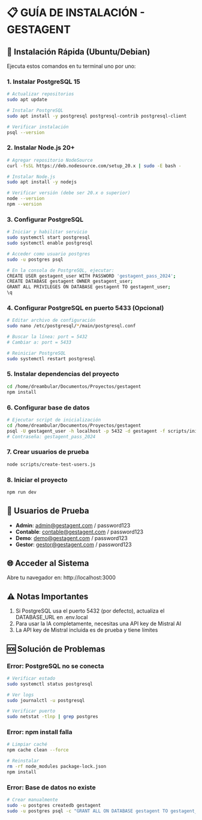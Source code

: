 # 📋 GUÍA DE INSTALACIÓN - GESTAGENT

## 🚀 Instalación Rápida (Ubuntu/Debian)

Ejecuta estos comandos en tu terminal uno por uno:

### 1. Instalar PostgreSQL 15
```bash
# Actualizar repositorios
sudo apt update

# Instalar PostgreSQL
sudo apt install -y postgresql postgresql-contrib postgresql-client

# Verificar instalación
psql --version
```

### 2. Instalar Node.js 20+
```bash
# Agregar repositorio NodeSource
curl -fsSL https://deb.nodesource.com/setup_20.x | sudo -E bash -

# Instalar Node.js
sudo apt install -y nodejs

# Verificar versión (debe ser 20.x o superior)
node --version
npm --version
```

### 3. Configurar PostgreSQL
```bash
# Iniciar y habilitar servicio
sudo systemctl start postgresql
sudo systemctl enable postgresql

# Acceder como usuario postgres
sudo -u postgres psql

# En la consola de PostgreSQL, ejecutar:
CREATE USER gestagent_user WITH PASSWORD 'gestagent_pass_2024';
CREATE DATABASE gestagent OWNER gestagent_user;
GRANT ALL PRIVILEGES ON DATABASE gestagent TO gestagent_user;
\q
```

### 4. Configurar PostgreSQL en puerto 5433 (Opcional)
```bash
# Editar archivo de configuración
sudo nano /etc/postgresql/*/main/postgresql.conf

# Buscar la línea: port = 5432
# Cambiar a: port = 5433

# Reiniciar PostgreSQL
sudo systemctl restart postgresql
```

### 5. Instalar dependencias del proyecto
```bash
cd /home/dreambular/Documentos/Proyectos/gestagent
npm install
```

### 6. Configurar base de datos
```bash
# Ejecutar script de inicialización
cd /home/dreambular/Documentos/Proyectos/gestagent
psql -U gestagent_user -h localhost -p 5432 -d gestagent -f scripts/init-postgresql.sql
# Contraseña: gestagent_pass_2024
```

### 7. Crear usuarios de prueba
```bash
node scripts/create-test-users.js
```

### 8. Iniciar el proyecto
```bash
npm run dev
```

## 🔑 Usuarios de Prueba

- **Admin**: admin@gestagent.com / password123
- **Contable**: contable@gestagent.com / password123
- **Demo**: demo@gestagent.com / password123
- **Gestor**: gestor@gestagent.com / password123

## 🌐 Acceder al Sistema

Abre tu navegador en: http://localhost:3000

## ⚠️ Notas Importantes

1. Si PostgreSQL usa el puerto 5432 (por defecto), actualiza el DATABASE_URL en .env.local
2. Para usar la IA completamente, necesitas una API key de Mistral AI
3. La API key de Mistral incluida es de prueba y tiene límites

## 🆘 Solución de Problemas

### Error: PostgreSQL no se conecta
```bash
# Verificar estado
sudo systemctl status postgresql

# Ver logs
sudo journalctl -u postgresql

# Verificar puerto
sudo netstat -tlnp | grep postgres
```

### Error: npm install falla
```bash
# Limpiar caché
npm cache clean --force

# Reinstalar
rm -rf node_modules package-lock.json
npm install
```

### Error: Base de datos no existe
```bash
# Crear manualmente
sudo -u postgres createdb gestagent
sudo -u postgres psql -c "GRANT ALL ON DATABASE gestagent TO gestagent_user;"
```